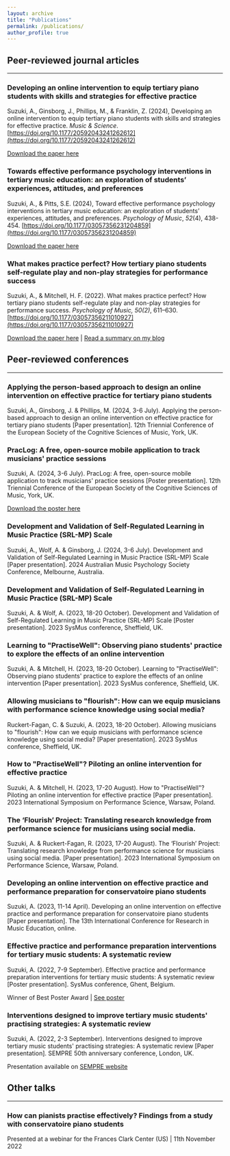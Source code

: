 ```yaml
---
layout: archive
title: "Publications"
permalink: /publications/
author_profile: true
---
```

<!-- 
{% if author.googlescholar %}
  You can also find my articles on <u><a href="{{author.googlescholar}}">my Google Scholar profile</a>.</u>
{% endif %}

{% include base_path %}

{% for post in site.publications reversed %}
  {% include archive-single.html %}
{% endfor %} -->

## Peer-reviewed journal articles
---
### Developing an online intervention to equip tertiary piano students with skills and strategies for effective practice

Suzuki, A., Ginsborg, J., Phillips, M., & Franklin, Z. (2024), Developing an online intervention to equip tertiary piano students with skills and strategies for effective practice. <i>Music & Science</i>. [https://doi.org/10.1177/20592043241262612](https://doi.org/10.1177/20592043241262612)

[Download the paper here](https://journals.sagepub.com/doi/10.1177/20592043241262612)

### Towards effective performance psychology interventions in tertiary music education: an exploration of students’ experiences, attitudes, and preferences

Suzuki, A., & Pitts, S.E. (2024), Toward effective performance psychology interventions in tertiary music education: an exploration of students’ experiences, attitudes, and preferences. <i>Psychology of Music</i>, <i>52</i>(4), 438-454. [https://doi.org/10.1177/03057356231204859](https://doi.org/10.1177/03057356231204859)

[Download the paper here](https://www.researchgate.net/publication/375068366_Toward_effective_performance_psychology_interventions_in_tertiary_music_education_An_exploration_of_students'_experiences_attitudes_and_preferences)

### What makes practice perfect? How tertiary piano students self-regulate play and non-play strategies for performance success

Suzuki, A., & Mitchell, H. F. (2022). What makes practice perfect? How tertiary piano students self-regulate play and non-play strategies for performance success. <i>Psychology of Music, 50(2)</i>, 611–630. [https://doi.org/10.1177/03057356211010927](https://doi.org/10.1177/03057356211010927)

[Download the paper here](https://www.researchgate.net/publication/351438401_What_makes_practice_perfect_How_tertiary_piano_students_self-regulate_play_and_non-play_strategies_for_performance_success) \| [Read a summary on my blog](https://psycformusos.com/2021/05/08/new-article-what-makes-practice-perfect-how-tertiary-piano-students-self-regulate-play-and-non-play-strategies-for-performance-success/)

## Peer-reviewed conferences
---
### Applying the person-based approach to design an online intervention on effective practice for tertiary piano students

Suzuki, A., Ginsborg, J. & Phillips, M. (2024, 3-6 July). Applying the person-based approach to design an online intervention on effective practice for tertiary piano students [Paper presentation]. 12th Triennial Conference of the European Society of the Cognitive Sciences of Music, York, UK.

### PracLog: A free, open-source mobile application to track musicians' practice sessions

Suzuki, A. (2024, 3-6 July). PracLog: A free, open-source mobile application to track musicians' practice sessions [Poster presentation]. 12th Triennial Conference of the European Society of the Cognitive Sciences of Music, York, UK.

[Download the poster here](https://akihosuzuki.com/files/akiho-suzuki-2024-escom-poster.pdf)

### Development and Validation of Self-Regulated Learning in Music Practice (SRL-MP) Scale

Suzuki, A., Wolf, A. & Ginsborg, J. (2024, 3-6 July). Development and Validation of Self-Regulated Learning in Music Practice (SRL-MP) Scale [Paper presentation]. 2024 Australian Music Psychology Society Conference, Melbourne, Australia.

### Development and Validation of Self-Regulated Learning in Music Practice (SRL-MP) Scale

Suzuki, A. & Wolf, A. (2023, 18-20 October). Development and Validation of Self-Regulated Learning in Music Practice (SRL-MP) Scale [Poster presentation]. 2023 SysMus conference, Sheffield, UK.

### Learning to "PractiseWell": Observing piano students' practice to explore the effects of an online intervention

Suzuki, A. & Mitchell, H. (2023, 18-20 October). Learning to "PractiseWell": Observing piano students' practice to explore the effects of an online intervention [Paper presentation]. 2023 SysMus conference, Sheffield, UK.

### Allowing musicians to "flourish": How can we equip musicians with performance science knowledge using social media?

Ruckert-Fagan, C. & Suzuki, A. (2023, 18-20 October). Allowing musicians to "flourish": How can we equip musicians with performance science knowledge using social media? [Paper presentation]. 2023 SysMus conference, Sheffield, UK.

### How to "PractiseWell"? Piloting an online intervention for effective practice

Suzuki, A. & Mitchell, H. (2023, 17-20 August). How to "PractiseWell"? Piloting an online intervention for effective practice [Paper presentation]. 2023 International Symposium on Performance Science, Warsaw, Poland.

### The ‘Flourish’ Project: Translating research knowledge from performance science for musicians using social media.

Suzuki, A. & Ruckert-Fagan, R. (2023, 17-20 August). The ‘Flourish’ Project: Translating research knowledge from performance science for musicians using social media. [Paper presentation]. 2023 International Symposium on Performance Science, Warsaw, Poland.

### Developing an online intervention on effective practice and performance preparation for conservatoire piano students

Suzuki, A. (2023, 11-14 April). Developing an online intervention on effective practice and performance preparation for conservatoire piano students [Paper presentation]. The 13th International Conference for Research in Music Education, online.

### Effective practice and performance preparation interventions for tertiary music students: A systematic review

Suzuki, A. (2022, 7-9 September). Effective practice and performance preparation interventions for tertiary music students: A systematic review [Poster presentation]. SysMus conference, Ghent, Belgium.

Winner of Best Poster Award \| [See poster](/files/akiho-suzuki-sysmus-poster-2022.png)

### Interventions designed to improve tertiary music students' practising strategies: A systematic review

Suzuki, A. (2022, 2-3 September). Interventions designed to improve tertiary music students' practising strategies: A systematic review [Paper presentation]. SEMPRE 50th anniversary conference, London, UK.

Presentation available on [SEMPRE website](https://sempre.org.uk/50th)

## Other talks
---
### How can pianists practise effectively? Findings from a study with conservatoire piano students
Presented at a webinar for the Frances Clark Center (US) | 11th November 2022